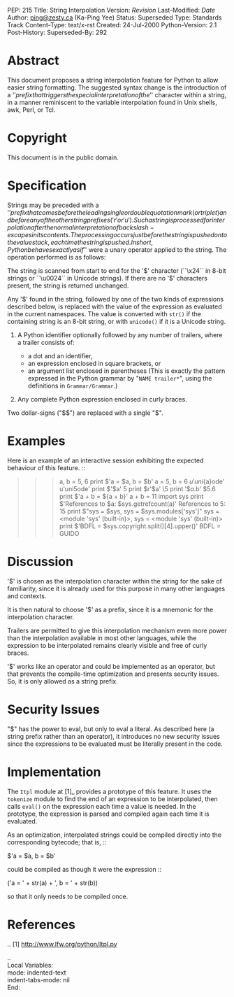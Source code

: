 PEP: 215
Title: String Interpolation
Version: $Revision$
Last-Modified: $Date$
Author: ping@zesty.ca (Ka-Ping Yee)
Status: Superseded
Type: Standards Track
Content-Type: text/x-rst
Created: 24-Jul-2000
Python-Version: 2.1
Post-History:
Superseded-By: 292


Abstract
========

This document proposes a string interpolation feature for Python
to allow easier string formatting.  The suggested syntax change
is the introduction of a '$' prefix that triggers the special
interpretation of the '$' character within a string, in a manner
reminiscent to the variable interpolation found in Unix shells,
awk, Perl, or Tcl.


Copyright
=========

This document is in the public domain.


Specification
=============

Strings may be preceded with a '$' prefix that comes before the
leading single or double quotation mark (or triplet) and before
any of the other string prefixes ('r' or 'u').  Such a string is
processed for interpolation after the normal interpretation of
backslash-escapes in its contents.  The processing occurs just
before the string is pushed onto the value stack, each time the
string is pushed.  In short, Python behaves exactly as if '$'
were a unary operator applied to the string.  The operation
performed is as follows:

The string is scanned from start to end for the '$' character
(``\x24`` in 8-bit strings or ``\u0024`` in Unicode strings).  If there
are no '$' characters present, the string is returned unchanged.

Any '$' found in the string, followed by one of the two kinds of
expressions described below, is replaced with the value of the
expression as evaluated in the current namespaces.  The value is
converted with ``str()`` if the containing string is an 8-bit string,
or with ``unicode()`` if it is a Unicode string.

1.  A Python identifier optionally followed by any number of
    trailers, where a trailer consists of:
    - a dot and an identifier,
    - an expression enclosed in square brackets, or
    - an argument list enclosed in parentheses
    (This is exactly the pattern expressed in the Python grammar
    by "``NAME trailer*``", using the definitions in ``Grammar/Grammar``.)

2.  Any complete Python expression enclosed in curly braces.

Two dollar-signs ("$$") are replaced with a single "$".


Examples
========

Here is an example of an interactive session exhibiting the
expected behaviour of this feature. ::

   >>> a, b = 5, 6
   >>> print $'a = $a, b = $b'
   a = 5, b = 6
   >>> $u'uni${a}ode'
   u'uni5ode'
   >>> print $'\$a'
   5
   >>> print $r'\$a'
   \5
   >>> print $'$$$a.$b'
   $5.6
   >>> print $'a + b = ${a + b}'
   a + b = 11
   >>> import sys
   >>> print $'References to $a: $sys.getrefcount(a)'
   References to 5: 15
   >>> print $"sys = $sys, sys = $sys.modules['sys']"
   sys = <module 'sys' (built-in)>, sys = <module 'sys' (built-in)>
   >>> print $'BDFL = $sys.copyright.split()[4].upper()'
   BDFL = GUIDO


Discussion
==========

'$' is chosen as the interpolation character within the
string for the sake of familiarity, since it is already used
for this purpose in many other languages and contexts.

It is then natural to choose '$' as a prefix, since it is a
mnemonic for the interpolation character.

Trailers are permitted to give this interpolation mechanism
even more power than the interpolation available in most other
languages, while the expression to be interpolated remains
clearly visible and free of curly braces.

'$' works like an operator and could be implemented as an
operator, but that prevents the compile-time optimization
and presents security issues.  So, it is only allowed as a
string prefix.


Security Issues
===============

"$" has the power to eval, but only to eval a literal.  As
described here (a string prefix rather than an operator), it
introduces no new security issues since the expressions to be
evaluated must be literally present in the code.


Implementation
==============

The ``Itpl`` module at [1]_ provides a
prototype of this feature.  It uses the ``tokenize`` module to find
the end of an expression to be interpolated, then calls ``eval()``
on the expression each time a value is needed.  In the prototype,
the expression is parsed and compiled again each time it is
evaluated.

As an optimization, interpolated strings could be compiled
directly into the corresponding bytecode; that is, ::

   $'a = $a, b = $b'

could be compiled as though it were the expression ::

   ('a = ' + str(a) + ', b = ' + str(b))

so that it only needs to be compiled once.


References
==========

.. [1] http://www.lfw.org/python/Itpl.py


..  
  Local Variables:  
  mode: indented-text  
  indent-tabs-mode: nil  
  End:  
